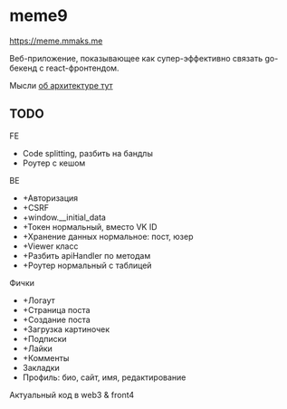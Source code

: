 # meme9

https://meme.mmaks.me

Веб-приложение, показывающее как супер-эффективно 
связать go-бекенд с react-фронтендом.

Мысли [об архитектуре тут](pages/pages.md)

## TODO

FE
* Code splitting, разбить на бандлы
* Роутер с кешом

BE
* +Авторизация
* +CSRF
* +window.__initial_data
* +Токен нормальный, вместо VK ID
* +Хранение данных нормальное: пост, юзер
* +Viewer класс
* +Разбить apiHandler по методам
* +Роутер нормальный с таблицей

Фички
* +Логаут
* +Страница поста
* +Создание поста
* +Загрузка картиночек
* +Подписки
* +Лайки
* +Комменты
* Закладки
* Профиль: био, сайт, имя, редактирование


Актуальный код в web3 & front4